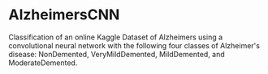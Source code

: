 # AlzheimersCNN
Classification of an online Kaggle Dataset of Alzheimers using a convolutional neural network with the following four classes of Alzheimer's disease: NonDemented, VeryMildDemented, MildDemented, and ModerateDemented.
